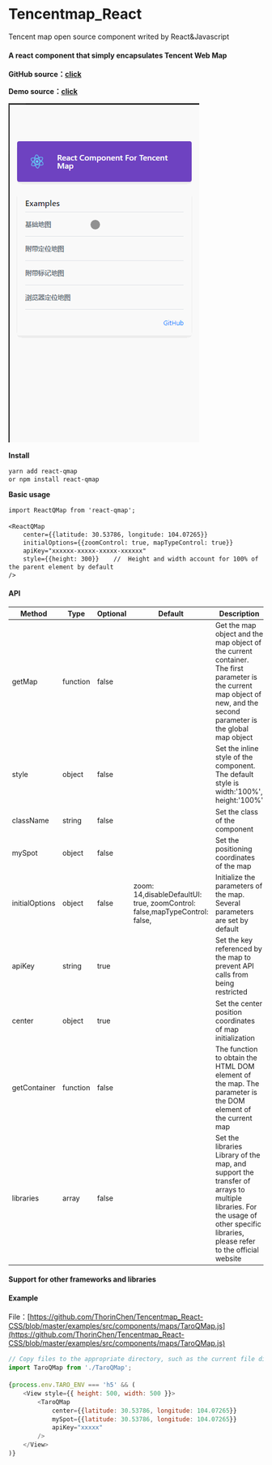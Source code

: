 # Tencentmap_React
 Tencent map open source component writed by React&Javascript

 
#### A react component that simply encapsulates Tencent Web Map
 **GitHub source：[click](https://github.com/ThorinChen/Tencentmap_React-CSS)**


 **Demo source：[click](https://github.com/ThorinChen/Tencentmap_React-CSS/tree/master/examples/src/components/maps)**

![demo截图](map.gif)

 **Install**
```
yarn add react-qmap
or npm install react-qmap
```

 **Basic usage**

```
import ReactQMap from 'react-qmap';

<ReactQMap
    center={{latitude: 30.53786, longitude: 104.07265}}
    initialOptions={{zoomControl: true, mapTypeControl: true}}
    apiKey="xxxxxx-xxxxx-xxxxx-xxxxxx"
    style={{height: 300}}    //  Height and width account for 100% of the parent element by default  
/>
```

#### API
Method            | Type     | Optional | Default | Description
----------------- | -------- | -------- | --------| -----------
getMap   | function | false |  |  Get the map object and the map object of the current container. The first parameter is the current map object of new, and the second parameter is the global map object
style   | object| false |  |  Set the inline style of the component. The default style is width:'100%', height:'100%'
className   | string| false |  |  Set the class of the component
mySpot   | object| false |  |  Set the positioning coordinates of the map
initialOptions   | object| false | zoom: 14,disableDefaultUI: true, zoomControl: false,mapTypeControl: false, |  Initialize the parameters of the map. Several parameters are set by default
apiKey   | string| true |  |  Set the key referenced by the map to prevent API calls from being restricted
center   | object| true |  |  Set the center position coordinates of map initialization
getContainer   | function| false |  |  The function to obtain the HTML DOM element of the map. The parameter is the DOM element of the current map
libraries   | array| false |  |  Set the libraries Library of the map, and support the transfer of arrays to multiple libraries. For the usage of other specific libraries, please refer to the official website

#### Support for other frameworks and libraries


#### Example 
File：[https://github.com/ThorinChen/Tencentmap_React-CSS/blob/master/examples/src/components/maps/TaroQMap.js](https://github.com/ThorinChen/Tencentmap_React-CSS/blob/master/examples/src/components/maps/TaroQMap.js)
```js
// Copy files to the appropriate directory, such as the current file directory
import TaroQMap from './TaroQMap';

{process.env.TARO_ENV === 'h5' && (
    <View style={{ height: 500, width: 500 }}>
        <TaroQMap
            center={{latitude: 30.53786, longitude: 104.07265}}
            mySpot={{latitude: 30.53786, longitude: 104.07265}}
            apiKey="xxxxx"
        />
    </View>
)}
```
